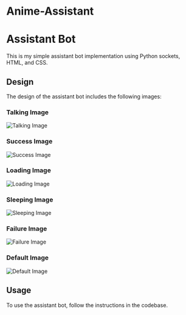 # Anime-Assistant
# Assistant Bot

This is my simple assistant bot implementation using Python sockets, HTML, and CSS.

## Design

The design of the assistant bot includes the following images:

### Talking Image

![Talking Image](https://i.pinimg.com/236x/31/83/0b/31830b86a06e318cb5e366ed32e044aa.jpg)

### Success Image

![Success Image](https://i.pinimg.com/736x/b0/a9/f1/b0a9f1c9519766d39105633d18bca3a4.jpg)

### Loading Image

![Loading Image](https://i.pinimg.com/236x/ce/51/f7/ce51f7cd1021598d668e58673107debf.jpg)

### Sleeping Image

![Sleeping Image](https://i.pinimg.com/236x/25/1a/cc/251acccd8874a4a32b476c5ec1e422e9.jpg)

### Failure Image

![Failure Image](https://i.pinimg.com/236x/31/f5/9f/31f59fbd772a407359ad9f6d22c85103.jpg)

### Default Image

![Default Image](https://i.pinimg.com/236x/47/eb/f8/47ebf82f44698d88f8bccc5c5a3edb50.jpg)

## Usage

To use the assistant bot, follow the instructions in the codebase.

